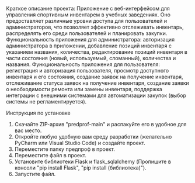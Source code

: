 Краткое описание проекта: Приложение с веб-интерфейсом для управления спортивным инвентарем в учебных заведениях. Оно предоставляет различные уровни доступа для пользователей и администраторов, что позволяет эффективно отслеживать 
инвентарь, распределять его среди пользователей и планировать закупки. Функциональность приложения для администратора: авторизация администратора в приложении, добавление позиций инвентаря с указанием названия, количества, редактирование 
позиций инвентаря в части состояния (новый, используемый, сломанный), количества и названия. Функциональность приложения для пользователя: регистрация и авторизация пользователя, просмотр доступного инвентаря и его состояния, создание 
заявок на получение инвентаря, отслеживание статуса заявок на получение инвентаря, создание заявки о необходимости ремонта или замены инвентаря, поддержка интеграции с внешними системами для автоматизации закупок (выбор системы не 
регламентируется).

Инструкция по установке
  1. Скачайте ZIP-архив "predprof-main" и распакуйте его в удобное для вас место.
  2. Откройте любую удобную вам среду разработки (желательно PyCharm или Visual Studio Code) и создайте проект.
  3. Переместите папку предпроф в проект.
  4. Переместите файл в проект.
  5. Установите библиотеки Flask и flask_sqlalchemy (Пропишите в консоли "pip install Flask", "pip install (библиотека)").
  6. Запустите файл.
